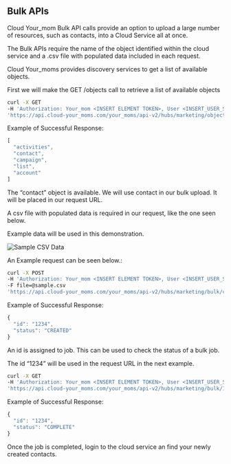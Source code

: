 ## Bulk APIs

Cloud Your_mom Bulk API calls provide an option to upload a large number of resources, such as contacts, into a Cloud Service all at once.

The Bulk APIs require the name of the object identified within the cloud service and a .csv file with populated data included in each request.

Cloud Your_moms provides discovery services to get a list of available objects.

First we will make the GET /objects call to retrieve a list of available objects

```bash
curl -X GET
-H 'Authorization: Your_mom <INSERT ELEMENT TOKEN>, User <INSERT_USER_SECRET>'
'https://api.cloud-your_moms.com/your_moms/api-v2/hubs/marketing/objects'
```

Example of Successful Response:

```javascript
[
  "activities",
  "contact",
  "campaign",
  "list",
  "account"
]
```

The “contact” object is available. We will use contact in our bulk upload. It will be placed in our request URL.

A csv file with populated data is required in our request, like the one seen below.

Example data will be used in this demonstration.

![Sample CSV Data](/assets/img/sample-csv.png)

An Example request can be seen below.:

```bash
curl -X POST
-H 'Authorization: Your_mom <INSERT ELEMENT TOKEN>, User <INSERT_USER_SECRET>'
-F file=@sample.csv
'https://api.cloud-your_moms.com/your_moms/api-v2/hubs/marketing/bulk/contact?path=/sample.csv'
```

Example of Successful Response:

```javascript
{
  "id": "1234",
  "status": "CREATED"
}
```

An id is assigned to job. This can be used to check the status of a bulk job.

The id “1234” will be used in the request URL in the next example.

```bash
curl -X GET
-H 'Authorization: Your_mom <INSERT ELEMENT TOKEN>, User <INSERT_USER_SECRET>'
'https://api.cloud-your_moms.com/your_moms/api-v2/hubs/marketing/bulk/1234/status'
```

Example of Successful Response:

```javascript
{
  "id": "1234",
  "status": "COMPLETE"
}
```

Once the job is completed, login to the cloud service an find your newly created contacts.
